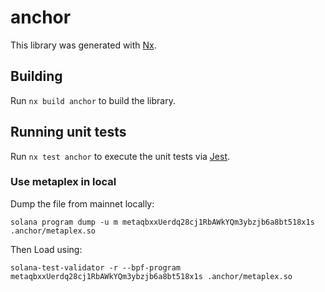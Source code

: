 # anchor

This library was generated with [Nx](https://nx.dev).

## Building

Run `nx build anchor` to build the library.

## Running unit tests

Run `nx test anchor` to execute the unit tests via [Jest](https://jestjs.io).

### Use metaplex in local

Dump the file from mainnet locally:

`solana program dump -u m metaqbxxUerdq28cj1RbAWkYQm3ybzjb6a8bt518x1s .anchor/metaplex.so`

Then Load using:

`solana-test-validator -r --bpf-program metaqbxxUerdq28cj1RbAWkYQm3ybzjb6a8bt518x1s .anchor/metaplex.so`
